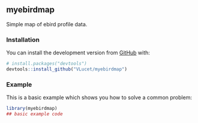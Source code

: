 
<!-- README.md is generated from README.Rmd. Please edit that file -->

## myebirdmap

<!-- badges: start -->
<!-- badges: end -->

Simple map of ebird profile data.

### Installation

You can install the development version from
[GitHub](https://github.com/) with:

``` r
# install.packages("devtools")
devtools::install_github("VLucet/myebirdmap")
```

### Example

This is a basic example which shows you how to solve a common problem:

``` r
library(myebirdmap)
## basic example code
```
